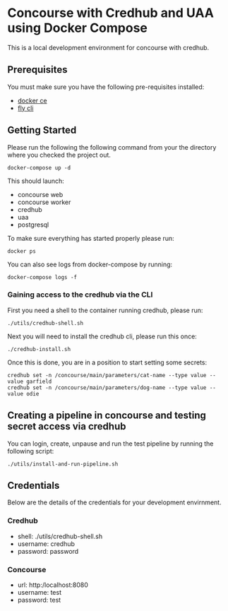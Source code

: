# Concourse with Credhub and UAA using Docker Compose

This is a local development environment for concourse with credhub.

## Prerequisites

You must make sure you have the following pre-requisites installed: 

 - [docker ce](https://docs.docker.com/get-docker/)
 - [fly cli](https://github.com/concourse/concourse/releases)

## Getting Started

Please run the following the following command from your the directory
where you checked the project out.

```shell
docker-compose up -d
```

This should launch:
 
 - concourse web
 - concourse worker
 - credhub 
 - uaa
 - postgresql

To make sure everything has started properly please run: 

```shell
docker ps
```

You can also see logs from docker-compose by running: 

```shell
docker-compose logs -f
```

### Gaining access to the credhub via the CLI

First you need a shell to the container running credhub, please run:

```shell
./utils/credhub-shell.sh
```

Next you will need to install the credhub cli, please run this once: 

```shell
./credhub-install.sh
```

Once this is done, you are in a position to start setting some secrets:

```shell
credhub set -n /concourse/main/parameters/cat-name --type value --value garfield
credhub set -n /concourse/main/parameters/dog-name --type value --value odie
```

## Creating a pipeline in concourse and testing secret access via credhub

You can login, create, unpause and run the test pipeline by running the 
following script:

```shell
./utils/install-and-run-pipeline.sh
```

## Credentials

Below are the details of the credentials for your development envirnment.

### Credhub

 - shell: ./utils/credhub-shell.sh
 - username: credhub
 - password: password

### Concourse

 - url: http:/localhost:8080
 - username: test
 - password: test
